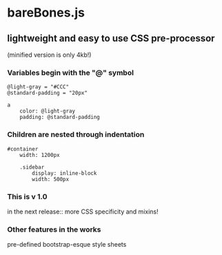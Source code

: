 bareBones.js
============

## lightweight and easy to use CSS pre-processor
(minified version is only 4kb!)

### Variables begin with the "@" symbol

    @light-gray = "#CCC"
    @standard-padding = "20px"

    a
        color: @light-gray
        padding: @standard-padding
 
### Children are nested through indentation
    
    #container
        width: 1200px
        
        .sidebar
            display: inline-block
            width: 500px
            
### This is v 1.0
in the next release:: more CSS specificity and mixins!

### Other features in the works
pre-defined bootstrap-esque style sheets